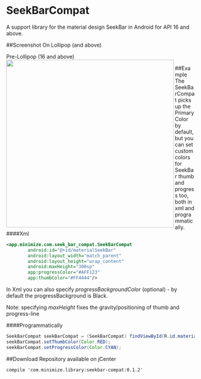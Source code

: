 # SeekBarCompat
A support library for the material design SeekBar in Android for API 16 and above.

##Screenshot
On Lollipop (and above)

Pre-Lollipop (16 and above)
<img src="https://cloud.githubusercontent.com/assets/4357275/8476938/8b6eb8fc-20df-11e5-8989-f0886d60d5a7.png" align="left"  width="448" />

##Example
The SeekBarCompat picks up the PrimaryColor by default, but you can set custom colors for SeekBar thumb and progress too, both in xml and programmatically.
####Xml 

```xml
<app.minimize.com.seek_bar_compat.SeekBarCompat
        android:id="@+id/materialSeekBar"
        android:layout_width="match_parent"
        android:layout_height="wrap_content"
        android:maxHeight="300sp"
        app:progressColor="#AFF123"
        app:thumbColor="#FF4444"/>
```
In Xml you can also specify *progressBackgroundColor* (optional) - by default the progressBackground is Black.

Note: specifying *maxHeight* fixes the gravity/positioning of thumb and progress-line

####Programmatically
```java
SeekBarCompat seekBarCompat = (SeekBarCompat) findViewById(R.id.materialSeekBar);
seekBarCompat.setThumbColor(Color.RED);
seekBarCompat.setProgressColor(Color.CYAN);
```

##Download 
Repository available on jCenter
```Gradle
compile 'com.minimize.library:seekbar-compat:0.1.2'
```
